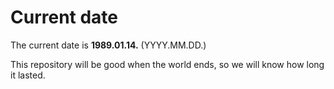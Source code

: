 # Current date

The current date is **1989.01.14.** (YYYY.MM.DD.)

This repository will be good when the world ends, so we will know how long it lasted.